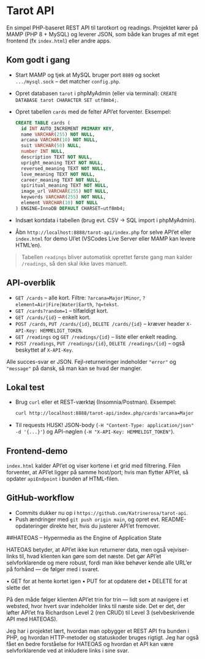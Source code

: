 # Tarot API

En simpel PHP-baseret REST API til tarotkort og readings. Projektet kører på MAMP (PHP 8 + MySQL) og leverer JSON, som både kan bruges af mit eget frontend (fx `index.html`) eller andre apps.

## Kom godt i gang
- Start MAMP og tjek at MySQL bruger port `8889` og socket `.../mysql.sock` – det matcher `config.php`.
- Opret databasen `tarot` i phpMyAdmin (eller via terminal): `CREATE DATABASE tarot CHARACTER SET utf8mb4;`.
- Opret tabellen `cards` med de felter API’et forventer. Eksempel:

  ```sql
  CREATE TABLE cards (
    id INT AUTO_INCREMENT PRIMARY KEY,
    name VARCHAR(255) NOT NULL,
    arcana VARCHAR(10) NOT NULL,
    suit VARCHAR(50) NULL,
    number INT NULL,
    description TEXT NOT NULL,
    upright_meaning TEXT NOT NULL,
    reversed_meaning TEXT NOT NULL,
    love_meaning TEXT NOT NULL,
    career_meaning TEXT NOT NULL,
    spiritual_meaning TEXT NOT NULL,
    image_url VARCHAR(255) NOT NULL,
    keywords VARCHAR(255) NOT NULL,
    element VARCHAR(10) NOT NULL
  ) ENGINE=InnoDB DEFAULT CHARSET=utf8mb4;
  ```

- Indsæt kortdata i tabellen (brug evt. CSV → SQL import i phpMyAdmin).
- Åbn `http://localhost:8888/tarot-api/index.php` for selve API’et eller `index.html` for demo UI’et (VSCodes Live Server eller MAMP kan levere HTML’en).

> Tabellen `readings` bliver automatisk oprettet første gang man kalder `/readings`, så den skal ikke laves manuelt.

## API-overblik
- `GET /cards` – alle kort. Filtre: `?arcana=Major|Minor`, `?element=Air|Fire|Water|Earth`, `?q=tekst`.
- `GET /cards?random=1` – tilfældigt kort.
- `GET /cards/{id}` – enkelt kort.
- `POST /cards`, `PUT /cards/{id}`, `DELETE /cards/{id}` – kræver header `X-API-Key: HEMMELIGT_TOKEN`.
- `GET /readings` og `GET /readings/{id}` – liste eller enkelt reading.
- `POST /readings`, `PUT /readings/{id}`, `DELETE /readings/{id}` – også beskyttet af `X-API-Key`.

Alle succes-svar er JSON. Fejl-returneringer indeholder `"error"` og `"message"` på dansk, så man kan se hvad der mangler.

## Lokal test
- Brug `curl` eller et REST-værktøj (Insomnia/Postman). Eksempel:

  ```bash
  curl http://localhost:8888/tarot-api/index.php/cards?arcana=Major
  ```

- Til requests HUSK! JSON-body (`-H "Content-Type: application/json" -d '{...}'`) og API-nøglen (`-H "X-API-Key: HEMMELIGT_TOKEN"`).

## Frontend-demo
`index.html` kalder API’et og viser kortene i et grid med filtrering. Filen forventer, at API’et ligger på samme host/port; hvis man flytter API’et, så opdater `apiEndpoint` i bunden af HTML-filen.

## GitHub-workflow
- Commits dukker nu op i `https://github.com/Katrinerosa/tarot-api`.
- Push ændringer med `git push origin main`, og opret evt. README-opdateringer direkte her, hvis du justerer API’et fremover.

##HATEOAS – Hypermedia as the Engine of Application State

HATEOAS betyder, at API’et ikke kun returnerer data, men også vejviser-links til, hvad klienten kan gøre som det næste.
Det gør API’et selvforklarende og mere robust, fordi man ikke behøver kende alle URL’er på forhånd — de følger med i svaret.
	
  •	GET for at hente kortet igen
	•	PUT for at opdatere det
	•	DELETE for at slette det

På den måde følger klienten API’et trin for trin — lidt som at navigere i et websted, hvor hvert svar indeholder links til næste side.
Det er det, der løfter API’et fra Richardson Level 2 (ren CRUD) til Level 3 (selvbeskrivende API med HATEOAS).

Jeg har i projektet lært, hvordan man opbygger et REST API fra bunden i PHP, og hvordan HTTP-metoder og statuskoder bruges rigtigt. Jeg har også fået en bedre forståelse for HATEOAS og hvordan et API kan være selvforklarende ved at inkludere links i sine svar.

